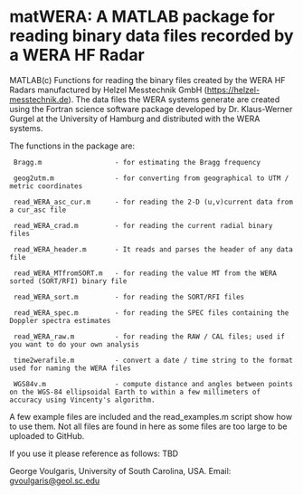 # matWERA: A MATLAB package for reading binary data files recorded by a WERA HF Radar

MATLAB(c) Functions for reading the binary files created by the WERA HF Radars manufactured by Helzel Messtechnik GmbH (https://helzel-messtechnik.de). The data files the WERA systems generate are created using the Fortran science software package developed by Dr. Klaus-Werner Gurgel at the University of Hamburg and distributed with the WERA systems.

The functions in the package are:

     Bragg.m                  - for estimating the Bragg frequency

     geog2utm.m               - for converting from geographical to UTM / metric coordinates

     read_WERA_asc_cur.m      - for reading the 2-D (u,v)current data from a cur_asc file

     read_WERA_crad.m         - for reading the current radial binary files

     read_WERA_header.m       - It reads and parses the header of any data file

     read_WERA_MTfromSORT.m   - for reading the value MT from the WERA sorted (SORT/RFI) binary file

     read_WERA_sort.m         - for reading the SORT/RFI files

     read_WERA_spec.m         - for reading the SPEC files containing the Doppler spectra estimates

     read_WERA_raw.m          - for reading the RAW / CAL files; used if you want to do your own analysis

     time2werafile.m          - convert a date / time string to the format used for naming the WERA files

     WGS84v.m                 - compute distance and angles between points on the WGS-84 ellipsoidal Earth to within a few millimeters of accuracy using Vincenty's algorithm.

A few example files are included and the read_examples.m script show how to use them. Not all files are found in here as some files are too large to be uploaded to GitHub.

If you use it please reference as follows: TBD

George Voulgaris, University of South Carolina, USA.
Email: gvoulgaris@geol.sc.edu
